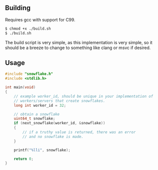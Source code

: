 ## Building

Requires gcc with support for C99.

```sh
$ chmod +x ./build.sh
$ ./build.sh
```

The build script is very simple, as this implementation is very simple, so it should be a breeze to change to something like clang or msvc if desired.

## Usage

```c
#include "snowflake.h"
#include <stdlib.h>

int main(void)
{
    // example worker_id, should be unique in your implementation of 
    // workers/servers that create snowflakes.
    long int worker_id = 32;

    // obtain a snowflake
    uint64_t snowflake;
    if (next_snowflake(worker_id, &snowflake))
    {
        // if a truthy value is returned, there was an error
        // and no snowflake is made.
    }

    printf("%lli", snowflake);

    return 0;
}
```
